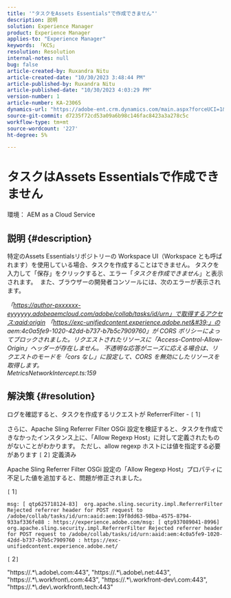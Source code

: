 ```yaml
---
title: '"タスクをAssets Essentials"で作成できません"'
description: 説明
solution: Experience Manager
product: Experience Manager
applies-to: "Experience Manager"
keywords: 「KCS」
resolution: Resolution
internal-notes: null
bug: false
article-created-by: Ruxandra Nitu
article-created-date: "10/30/2023 3:48:44 PM"
article-published-by: Ruxandra Nitu
article-published-date: "10/30/2023 4:03:29 PM"
version-number: 1
article-number: KA-23065
dynamics-url: "https://adobe-ent.crm.dynamics.com/main.aspx?forceUCI=1&pagetype=entityrecord&etn=knowledgearticle&id=fde700cb-3b77-ee11-8179-6045bd006295"
source-git-commit: d7235f72cd53a09a6b98c146fac8423a3a278c5c
workflow-type: tm+mt
source-wordcount: '227'
ht-degree: 5%

---
```


# タスクはAssets Essentialsで作成できません


環境：
AEM as a Cloud Service

## 説明 {#description}


特定のAssets Essentialsリポジトリーの Workspace UI（Workspace とも呼ばれます）を使用している場合、タスクを作成することはできません。
タスクを入力して「保存」をクリックすると、エラー「*タスクを作成できません*」と表示されます。 
また、ブラウザーの開発者コンソールには、次のエラーが表示されます。

*「https://author-pxxxxxx-eyyyyyy.adobeaemcloud.com/adobe/collab/tasks/id/urn」で取得するアクセス:aaid:origin 「https://exc-unifiedcontent.experience.adobe.net&#39;」の aem:4c0a5fe9-1020-42dd-b737-b7b5c7909760」が CORS ポリシーによってブロックされました。リクエストされたリソースに「Access-Control-Allow-Origin」ヘッダーが存在しません。 不透明な応答がニーズに応える場合は、リクエストのモードを「cors なし」に設定して、CORS を無効にしたリソースを取得します。
<br>MetricsNetworkIntercept.ts:159*


## 解決策 {#resolution}


ログを確認すると、タスクを作成するリクエストが ReferrerFilter - `[` 1`]`

さらに、Apache Sling Referrer Filter OSGi 設定を検証すると、タスクを作成できなかったインスタンス上に、「Allow Regexp Host」に対して定義されたものがないことがわかります。
ただし、allow regexp ホストには値を指定する必要があります `[` 2`]`  定義済み

Apache Sling Referrer Filter OSGi 設定の「Allow Regexp Host」プロパティに不足した値を追加すると、問題が修正されました。

`[` 1`]`




```
msg: [ qtp625718124-83]  org.apache.sling.security.impl.ReferrerFilter Rejected referrer header for POST request to /adobe/collab/tasks/id/urn:aaid:aem:19f8dd63-98ba-4575-8794-933af336fe88 : https://experience.adobe.com/msg: [ qtp937089041-8996]  org.apache.sling.security.impl.ReferrerFilter Rejected referrer header for POST request to /adobe/collab/tasks/id/urn:aaid:aem:4c0a5fe9-1020-42dd-b737-b7b5c7909760 : https://exc-unifiedcontent.experience.adobe.net/
```


`[` 2`]`

&quot;https://.\*\\.adobe\\.com:443&quot;, &quot;https://.\*\\.adobe\\.net:443&quot;, &quot;https://.\*\\.workfront\\.com:443&quot;, &quot;https://.\*\\.workfront-dev\\.com:443&quot;, &quot;https://.\*\\.dev\\.workfront\\.tech:443&quot;
